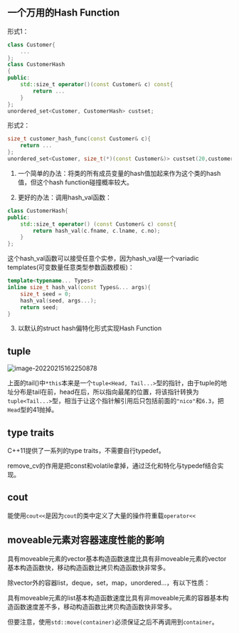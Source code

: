  

## 一个万用的Hash Function

形式1：

```cpp
class Customer{
    ...
};
class CustomerHash
{
public:
	std::size_t operator()(const Customer& c) const{
        return ...
    }    
};
unordered_set<Customer, CustomerHash> custset;
```

形式2：

```cpp
size_t customer_hash_func(const Customer& c){
    return ...
};
unordered_set<Customer, size_t(*)(const Customer&)> custset(20,customer_hash_func);
```

1. 一个简单的办法：将类的所有成员变量的hash值加起来作为这个类的hash值，但这个hash function碰撞概率较大。

2. 更好的办法：调用hash_val函数：

```cpp
class CustomerHash{
public:
    std::size_t operator() (const Customer& c) const{
        return hash_val(c.fname, c.lname, c.no);
    }
};
```

这个hash_val函数可以接受任意个实参，因为hash_val是一个variadic templates(可变数量任意类型参数函数模板)：

```cpp
template<typename... Types>
inline size_t hash_val(const Types&... args){
    size_t seed = 0;
    hash_val(seed, args...);
    return seed;
}
```

3. 以默认的struct hash偏特化形式实现Hash Function

## tuple

![image-20220215162250878](D:\Data\OneDrive\C++\My_CPP_Road\STL源码剖析\image-20220215162250878.png)

上面的tail()中`*this`本来是一个`tuple<Head, Tail...>`型的指针，由于tuple的地址分布是tail在前，head在后，所以指向最尾的位置，将该指针转换为`tuple<Tail...>`型，相当于让这个指针解引用后只包括前面的`"nico"`和`6.3`，把`Head`型的41抛掉。

## type traits

C++11提供了一系列的type traits，不需要自行typedef。

remove_cv的作用是把const和volatile拿掉，通过泛化和特化与typedef结合实现。

## cout

能使用`cout<<`是因为`cout`的类中定义了大量的操作符重载`operator<<`

## moveable元素对容器速度性能的影响

具有moveable元素的vector基本构造函数速度比具有非moveable元素的vector基本构造函数快，移动构造函数比拷贝构造函数快非常多。

除vector外的容器list，deque，set，map，unordered...，有以下性质：

具有moveable元素的list基本构造函数速度比具有非moveable元素的容器基本构造函数速度差不多，移动构造函数比拷贝构造函数快非常多。

但要注意，使用`std::move(container)`必须保证之后不再调用到`container`。 